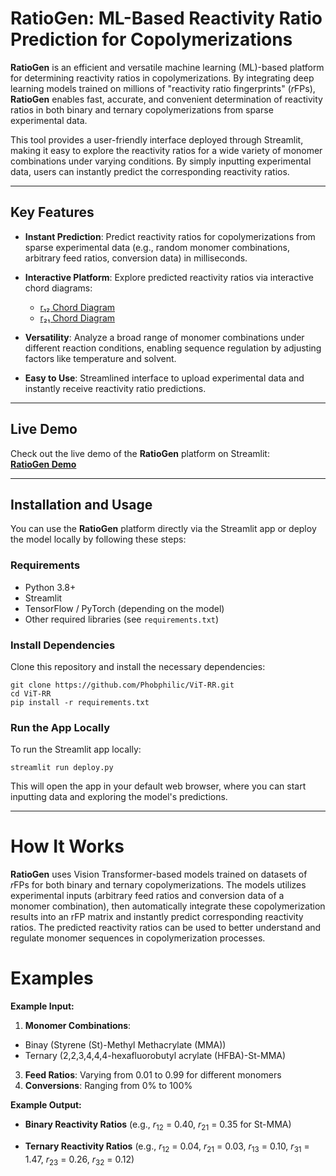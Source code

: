 # RatioGen: ML-Based Reactivity Ratio Prediction for Copolymerizations

**RatioGen** is an efficient and versatile machine learning (ML)-based platform for determining reactivity ratios in copolymerizations. By integrating deep learning models trained on millions of "reactivity ratio fingerprints" (*r*FPs), **RatioGen** enables fast, accurate, and convenient determination of reactivity ratios in both binary and ternary copolymerizations from sparse experimental data.

This tool provides a user-friendly interface deployed through Streamlit, making it easy to explore the reactivity ratios for a wide variety of monomer combinations under varying conditions. By simply inputting experimental data, users can instantly predict the corresponding reactivity ratios.

---

## Key Features

- **Instant Prediction**: Predict reactivity ratios for copolymerizations from sparse experimental data (e.g., random monomer combinations, arbitrary feed ratios, conversion data) in milliseconds.

- **Interactive Platform**: Explore predicted reactivity ratios via interactive chord diagrams:
    - [r₁₂ Chord Diagram](https://codepen.io/Phobphilic/full/ZYzbpJV)
    - [r₂₁ Chord Diagram](https://codepen.io/Phobphilic/full/ogvGLgG)

- **Versatility**: Analyze a broad range of monomer combinations under different reaction conditions, enabling sequence regulation by adjusting factors like temperature and solvent.

- **Easy to Use**: Streamlined interface to upload experimental data and instantly receive reactivity ratio predictions.

---

## Live Demo

Check out the live demo of the **RatioGen** platform on Streamlit:  
[**RatioGen Demo**](https://ratiogen.streamlit.app/)

---

## Installation and Usage

You can use the **RatioGen** platform directly via the Streamlit app or deploy the model locally by following these steps:

### Requirements
- Python 3.8+
- Streamlit
- TensorFlow / PyTorch (depending on the model)
- Other required libraries (see `requirements.txt`)

### Install Dependencies

Clone this repository and install the necessary dependencies:

```
git clone https://github.com/Phobphilic/ViT-RR.git
cd ViT-RR
pip install -r requirements.txt
```

### Run the App Locally
To run the Streamlit app locally:
```
streamlit run deploy.py
```
This will open the app in your default web browser, where you can start inputting data and exploring the model's predictions.

---

# How It Works
**RatioGen** uses Vision Transformer-based models trained on datasets of *r*FPs for both binary and ternary copolymerizations. The models utilizes experimental inputs (arbitrary feed ratios and conversion data of a monomer combination), then automatically integrate these copolymerization results into an rFP matrix and instantly predict corresponding reactivity ratios. The predicted reactivity ratios can be used to better understand and regulate monomer sequences in copolymerization processes.

# Examples
**Example Input:**
1. **Monomer Combinations**:
- Binay (Styrene (St)-Methyl Methacrylate (MMA)) 
- Ternary (2,2,3,4,4,4-hexafluorobutyl acrylate (HFBA)-St-MMA)
3. **Feed Ratios**: Varying from 0.01 to 0.99 for different monomers
4. **Conversions**: Ranging from 0% to 100%

**Example Output:**
- **Binary Reactivity Ratios** (e.g., *r*<sub>12</sub> = 0.40, *r*<sub>21</sub> = 0.35 for St-MMA)

- **Ternary Reactivity Ratios** (e.g., *r*<sub>12</sub> = 0.04, *r*<sub>21</sub> = 0.03, *r*<sub>13</sub> = 0.10, *r*<sub>31</sub> = 1.47, *r*<sub>23</sub> = 0.26, *r*<sub>32</sub> = 0.12)
